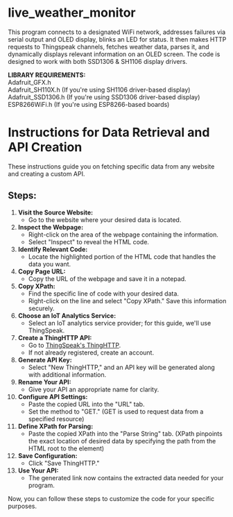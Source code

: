 # live_weather_monitor
This program connects to a designated WiFi network, addresses failures via serial output and OLED display, blinks an LED for status. It then makes HTTP requests to Thingspeak channels, fetches weather data, parses it, and dynamically displays relevant information on an OLED screen. The code is designed to work with both SSD1306 & SH1106 display drivers.

**LIBRARY REQUIREMENTS:**<br />
Adafruit_GFX.h<br />
Adafruit_SH110X.h  (If you're using SH1106 driver-based display)<br />
Adafruit_SSD1306.h (If you're using SSD1306 driver-based display)<br />
ESP8266WiFi.h      (If you're using ESP8266-based boards)<br />

# Instructions for Data Retrieval and API Creation

These instructions guide you on fetching specific data from any website and creating a custom API.

## Steps:

1. **Visit the Source Website:**
   - Go to the website where your desired data is located.
2. **Inspect the Webpage:**
   - Right-click on the area of the webpage containing the information.
   - Select "Inspect" to reveal the HTML code.
3. **Identify Relevant Code:**
   - Locate the highlighted portion of the HTML code that handles the data you want.
4. **Copy Page URL:**
   - Copy the URL of the webpage and save it in a notepad.
5. **Copy XPath:**
   - Find the specific line of code with your desired data.
   - Right-click on the line and select "Copy XPath." Save this information securely.
6. **Choose an IoT Analytics Service:**
   - Select an IoT analytics service provider; for this guide, we'll use ThingSpeak.
7. **Create a ThingHTTP API:**
   - Go to [ThingSpeak's ThingHTTP](https://thingspeak.com/apps/thinghttp).
   - If not already registered, create an account.
8. **Generate API Key:**
   - Select "New ThingHTTP," and an API key will be generated along with additional information.
9. **Rename Your API:**
   - Give your API an appropriate name for clarity.
10. **Configure API Settings:**
    - Paste the copied URL into the "URL" tab.
    - Set the method to "GET." (GET is used to request data from a specified resource)
11. **Define XPath for Parsing:**
    - Paste the copied XPath into the "Parse String" tab. (XPath pinpoints the exact location of desired data by specifying the path from the HTML root to the element)
12. **Save Configuration:**
    - Click "Save ThingHTTP."
13. **Use Your API:**
    - The generated link now contains the extracted data needed for your program.

Now, you can follow these steps to customize the code for your specific purposes.

